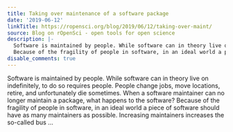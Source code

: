 ```yaml
---
title: Taking over maintenance of a software package
date: '2019-06-12'
linkTitle: https://ropensci.org/blog/2019/06/12/taking-over-maint/
source: Blog on rOpenSci - open tools for open science
description: |-
  Software is maintained by people. While software can in theory live on indefinitely, to do so requires people. People change jobs, move locations, retire, and unfortunately die sometimes. When a software maintainer can no longer maintain a package, what happens to the software?
  Because of the fragility of people in software, in an ideal world a piece of software should have as many maintainers as possible. Increasing maintainers increases the so-called bus ...
disable_comments: true
---
```

Software is maintained by people. While software can in theory live on indefinitely, to do so requires people. People change jobs, move locations, retire, and unfortunately die sometimes. When a software maintainer can no longer maintain a package, what happens to the software?
Because of the fragility of people in software, in an ideal world a piece of software should have as many maintainers as possible. Increasing maintainers increases the so-called bus ...